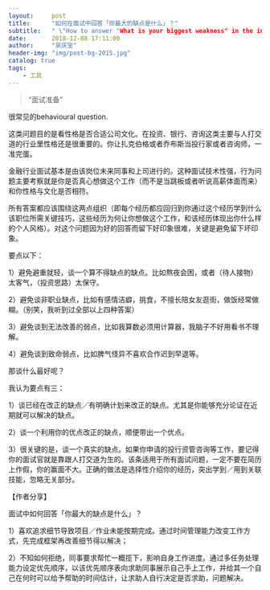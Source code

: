 ```yaml
---
layout:     post
title:      "如何在面试中回答「你最大的缺点是什么」？"
subtitle:   " \"How to answer "What is your biggest weakness" in the interview?\""
date:       2018-12-08 17:11:00
author:     "吴庆宝"
header-img: "img/post-bg-2015.jpg"
catalog: true
tags:
    - 工具
---
```


> “面试准备”

很常见的behavioural question.

这类问题目的是看性格是否合适公司文化。在投资、银行、咨询这类主要与人打交道的行业里性格还是很重要的。你让扎克伯格或者乔布斯当投行家或者咨询师，一准完蛋。

金融行业面试基本是由该岗位未来同事和上司进行的。这种面试技术性强，行为问题主要考察就是你是否真心想做这个工作（而不是当跳板或者听说高薪体面而来）和你性格与文化是否相符。

所有答案都应该围绕这两点组织（即每个经历都应回归到你通过这个经历学到什么该职位所需关键技巧，这些经历为何让你想做这个工作，和该经历体现出你什么样的个人风格）。对这个问题因为好的回答而留下好印象很难，关键是避免留下坏印象。

要点以下：

1）避免避重就轻，谈一个算不得缺点的缺点。比如熬夜会困，或者（待人接物）太客气，（投资思路）太保守。

2）避免谈非职业缺点，比如有感情洁癖，挑食，不擅长陪女友逛街，做饭经常做糊。（别笑，我听到过全部以上四种答案）

3）避免谈到无法改善的弱点，比如我算数必须用计算器，我脑子不好用看书不理解。

4）避免谈到致命弱点，比如脾气怪异不喜欢合作迟到早退等。

那谈什么最好呢？

我认为要点有三：

1）谈已经在改正的缺点／有明确计划来改正的缺点。尤其是你能够充分论证在近期就可以解决的缺点。

2）谈一个利用你的优点改正的缺点，顺便带出一个优点。

3）很关键的是，谈一个真实的缺点。如果你申请的投行资管咨询等工作，要记得你的面试官就是靠跟人打交道为生的。该条适用于所有面试问题，一定不要在简历上作假，你的赢面不大。正确的做法是选择性介绍你的经历，突出学到／用到关联技能，忽略无关部分。

【作者分享】

面试中如何回答「你最大的缺点是什么」？

1）喜欢追求细节导致项目／作业未能按期完成。通过时间管理能力改变工作方式，先完成框架再改善细节得以解决；

2）不知如何拒绝，同事要求帮忙一概揽下，影响自身工作进度。通过多任务处理能力设定优先顺序，以该优先顺序表向求助同事展示自己手上工作，并给其一个自己在何时可以给予帮助的时间估计，让求助人自行决定是否求助，问题解决。
